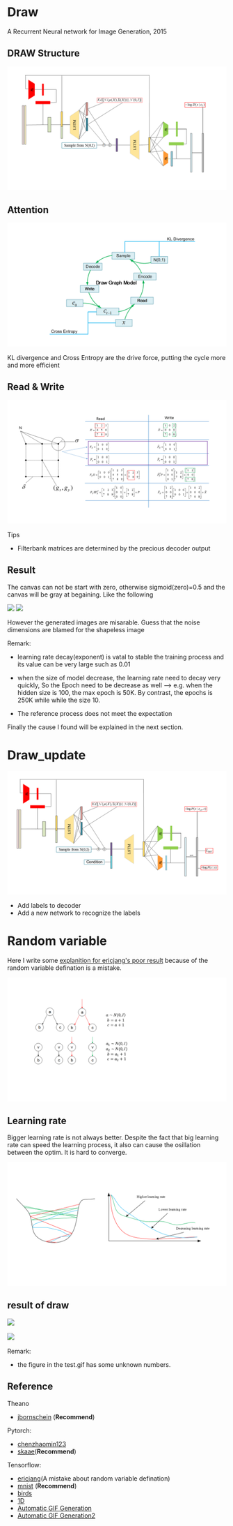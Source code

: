 # Draw
A Recurrent Neural network for Image Generation, 2015

## DRAW Structure
![](https://github.com/DreamPurchaseZnz/DRAW_UPDATE/blob/master/Pic/DRAW_STRUCTURE.png)


## Attention 

![Draw](https://github.com/DreamPurchaseZnz/GAN_models/blob/master/Draw/Pic/Draw.png)

KL divergence and Cross Entropy are the drive force, putting the cycle more and more efficient

## Read & Write 
![RW](https://github.com/DreamPurchaseZnz/GAN_models/blob/master/Draw/Pic/Read%26Write.png)

Tips
- Filterbank matrices are determined by the precious decoder output


## Result
The canvas can not be start with zero, otherwise sigmoid(zero)=0.5 and the canvas will be gray at begaining.
Like the following 

![](Pic/z50-n40_Train.gif)
![](Pic/z50-n40_Test.gif)

However the generated images are misarable. Guess that the noise dimensions are blamed for the shapeless image 

Remark:
- learning rate decay(exponent) is vatal to stable the training process and its value can be very large such as 0.01

- when the size of model decrease, the learning rate need to decay very quickly, 
So the Epoch need to be decrease as well --> e.g. when the hidden size is 100, the max epoch is 50K.
By contrast, the epochs is 250K while while the size 10. 

- The reference process does not meet the expectation

Finally the cause I found will be explained in the next section.

# Draw_update
![](Pic/Draw_update.png)

- Add labels to decoder
- Add a new network to recognize the labels

# Random variable 
Here I write some [explanition for ericjang's poor result](https://github.com/DreamPurchaseZnz/Tensorflow_Learning/blob/master/Constants,%20Sequences,%20and%20Random%20Values.md)
because of the random variable defination is a mistake.

![Variable](https://github.com/DreamPurchaseZnz/Tensorflow_Learning/blob/master/Pic/random.png)

## Learning rate
Bigger learning rate is not always better. Despite the fact that big learning rate can speed the learning process, it also
can cause the osillation between the optim. It is hard to converge.

![](Pic/adaptive_lr.png)


## result of draw

![](Pic/draw/Train.gif)

![](Pic/draw/Test.gif)

Remark:

- the figure in the test.gif has some unknown numbers.






## Reference
Theano

- [jbornschein](https://github.com/jbornschein/draw) (**Recommend**)

Pytorch: 

- [chenzhaomin123](https://github.com/chenzhaomin123/draw_pytorch)
- [skaae](https://github.com/skaae/lasagne-draw)(**Recommend**)

Tensorflow: 
- [ericjang](https://github.com/ericjang/draw)(A mistake about random variable defination)
- [mnist](https://github.com/lovecambi/DRAW) (**Recommend**)
- [birds](https://github.com/hollygrimm/draw_birds)
- [1D](https://github.com/RobRomijnders/DRAW_1D)
- [Automatic GIF Generation](https://github.com/Singularity42/Sync-DRAW)
- [Automatic GIF Generation2](https://github.com/syncdraw/Sync-DRAW)
